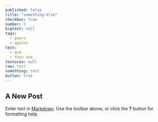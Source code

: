 ```yaml
---
published: false
title: "something-else"
checkbox: true
number: 5
bigtext: null
tags: 
  - pears
  - apples
text: 
  - and
  - then and
textarea: null
raw: test
something: test
button: true
---
```



## A New Post

Enter text in [Markdown](http://daringfireball.net/projects/markdown/). Use the toolbar above, or click the **?** button for formatting help.  
